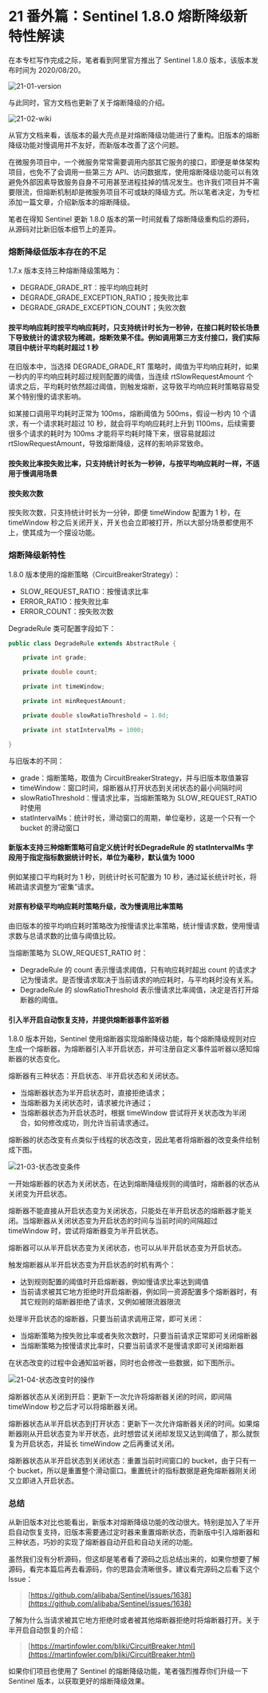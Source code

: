 21 番外篇：Sentinel 1.8.0 熔断降级新特性解读
===============================

在本专栏写作完成之际，笔者看到阿里官方推出了 Sentinel 1.8.0 版本，该版本发布时间为 2020/08/20。

![21-01-version](assets/dcf8dfe0-f5cd-11ea-949f-999a932fc96d)

与此同时，官方文档也更新了关于熔断降级的介绍。

![21-02-wiki](assets/08854040-f5ce-11ea-a7f1-a7929799274d)

从官方文档来看，该版本的最大亮点是对熔断降级功能进行了重构。旧版本的熔断降级功能对慢调用并不友好，而新版本改善了这个问题。

在微服务项目中，一个微服务常常需要调用内部其它服务的接口，即便是单体架构项目，也免不了会调用一些第三方 API、访问数据库，使用熔断降级功能可以有效避免外部因素导致服务自身不可用甚至进程挂掉的情况发生。也许我们项目并不需要限流，但熔断机制却是微服务项目不可或缺的降级方式。所以笔者决定，为专栏添加一篇文章，介绍新版本的熔断降级。

笔者在得知 Sentinel 更新 1.8.0 版本的第一时间就看了熔断降级重构后的源码，从源码对比新旧版本细节上的差异。

### 熔断降级低版本存在的不足

1.7.x 版本支持三种熔断降级策略为：

* DEGRADE\_GRADE\_RT：按平均响应耗时
* DEGRADE\_GRADE\_EXCEPTION\_RATIO；按失败比率
* DEGRADE\_GRADE\_EXCEPTION\_COUNT；失败次数

#### **按平均响应耗时**按平均响应耗时，只支持统计时长为一秒钟，在接口耗时较长场景下导致统计的请求较为稀疏，熔断效果不佳。例如调用第三方支付接口，我们实际项目中统计平均耗时超过 1 秒

在旧版本中，当选择 DEGRADE\_GRADE\_RT 策略时，阈值为平均响应耗时，如果一秒内的平均响应耗时超过规则配置的阈值，当连续 rtSlowRequestAmount 个请求之后，平均耗时依然超过阈值，则触发熔断，这导致平均响应耗时策略容易受某个特别慢的请求影响。

如某接口调用平均耗时正常为 100ms，熔断阈值为 500ms，假设一秒内 10 个请求，有一个请求耗时超过 10 秒，就会将平均响应耗时上升到 1100ms，后续需要很多个请求的耗时为 100ms 才能将平均耗时降下来，很容易就超过 rtSlowRequestAmount，导致熔断降级，这样的影响非常致命。

#### **按失败比率**按失败比率，只支持统计时长为一秒钟，与按平均响应耗时一样，不适用于慢调用场景

#### **按失败次数**

按失败次数，只支持统计时长为一分钟，即便 timeWindow 配置为 1 秒，在 timeWindow 秒之后关闭开关，开关也会立即被打开，所以大部分场景都使用不上，使其成为一个摆设功能。

### 熔断降级新特性

1.8.0 版本使用的熔断策略（CircuitBreakerStrategy）：

* SLOW\_REQUEST\_RATIO：按慢请求比率
* ERROR\_RATIO：按失败比率
* ERROR\_COUNT：按失败次数

DegradeRule 类可配置字段如下：

```java
public class DegradeRule extends AbstractRule {

    private int grade;

    private double count;

    private int timeWindow;

    private int minRequestAmount;

    private double slowRatioThreshold = 1.0d;

    private int statIntervalMs = 1000;

}
```

与旧版本的不同：

* grade：熔断策略，取值为 CircuitBreakerStrategy，并与旧版本取值兼容
* timeWindow：窗口时间，熔断器从打开状态到关闭状态的最小间隔时间
* slowRatioThreshold：慢请求比率，当熔断策略为 SLOW\_REQUEST\_RATIO 时使用
* statIntervalMs：统计时长，滑动窗口的周期，单位毫秒，这是一个只有一个 bucket 的滑动窗口

#### **新版本支持三种熔断策略可自定义统计时长**DegradeRule 的 statIntervalMs 字段用于指定指标数据统计时长，单位为毫秒，默认值为 1000

例如某接口平均耗时为 1 秒，则统计时长可配置为 10 秒，通过延长统计时长，将稀疏请求调整为“密集”请求。

#### **对原有秒级平均响应耗时策略升级，改为慢调用比率策略**

由旧版本的按平均响应耗时策略改为按慢请求比率策略，统计慢请求数，使用慢请求数与总请求数的比值与阈值比较。

当熔断策略为 SLOW\_REQUEST\_RATIO 时：

* DegradeRule 的 count 表示慢请求阈值，只有响应耗时超出 count 的请求才记为慢请求。是否慢请求取决于当前请求的响应耗时，与平均耗时没有关系。
* DegradeRule 的 slowRatioThreshold 表示慢请求比率阈值，决定是否打开熔断器的阈值。

#### **引入半开启自动恢复支持，并提供熔断器事件监听器**

1.8.0 版本开始，Sentinel 使用熔断器实现熔断降级功能，每个熔断降级规则对应生成一个熔断器，为熔断器引入半开启状态，并可注册自定义事件监听器以感知熔断器的状态变化。

熔断器有三种状态：开启状态、半开启状态和关闭状态。

* 当熔断器状态为半开启状态时，直接拒绝请求；
* 当熔断器为关闭状态时，请求被允许通过；
* 当熔断器状态为开启状态时，根据 timeWindow 尝试将开关状态改为半闭合，如何修改成功，则允许当前请求通过。

熔断器的状态改变有点类似于线程的状态改变，因此笔者将熔断器的改变条件绘制成下图。

![21-03-状态改变条件](assets/424cf7f0-f5ce-11ea-8871-954cb00c296a)

一开始熔断器的状态为关闭状态，在达到熔断降级规则的阈值时，熔断器的状态从关闭变为开启状态。

熔断器不能直接从开启状态变为关闭状态，只能处在半开启状态的熔断器才能关闭。当熔断器从关闭状态变为开启状态的时间与当前时间的间隔超过 timeWindow 时，尝试将熔断器变为半开启状态。

熔断器可以从半开启状态变为关闭状态，也可以从半开启状态变为开启状态。

触发熔断器从半开启状态变为开启状态的时机有两个：

* 达到规则配置的阈值时开启熔断器，例如慢请求比率达到阈值
* 当前请求被其它地方拒绝时开启熔断器，例如同一资源配置多个熔断器时，有其它规则的熔断器拒绝了请求，又例如被限流器限流

处理半开启状态的熔断器，只要当前请求调用正常，即可关闭：

* 当熔断策略为按失败比率或者失败次数时，只要当前请求正常即可关闭熔断器
* 当熔断策略为按慢请求比率时，只要当前请求不是慢请求即可关闭熔断器

在状态改变的过程中会通知监听器，同时也会修改一些数据，如下图所示。

![21-04-状态改变时的操作](assets/526d62f0-f5ce-11ea-bac1-b746050484fb)

熔断器状态从关闭到开启：更新下一次允许将熔断器关闭的时间，即间隔 timeWindow 秒之后才可以将熔断器关闭。

熔断器状态从半开启状态到打开状态：更新下一次允许熔断器关闭的时间。如果熔断器刚从开启状态变为半开状态，此时想尝试关闭却发现又达到阈值了，那么就恢复为开启状态，并延长 timeWindow 之后再重试关闭。

熔断器状态从半开启状态到关闭状态：重置当前时间窗口的 bucket，由于只有一个 bucket，所以是重置整个滑动窗口。重置统计的指标数据是避免熔断器刚关闭又立即进入开启状态。

### 总结

从新旧版本对比也能看出，新版本对熔断降级功能的改动很大。特别是加入了半开启自动恢复支持，旧版本需要通过定时器来重置熔断状态，而新版中引入熔断器和三种状态，巧妙的实现了熔断器自动开启和自动关闭的功能。

虽然我们没有分析源码，但这却是笔者看了源码之后总结出来的，如果你想要了解源码，看完本篇后再去看源码，你的思路会清晰很多。建议看完源码之后看下这个 Issue：

> [https://github.com/alibaba/Sentinel/issues/1638](https://github.com/alibaba/Sentinel/issues/1638)

了解为什么当请求被其它地方拒绝时或者被其他熔断器拒绝时将熔断器打开。关于半开启自动恢复的介绍：

> [https://martinfowler.com/bliki/CircuitBreaker.html](https://martinfowler.com/bliki/CircuitBreaker.html)

如果你们项目也使用了 Sentinel 的熔断降级功能，笔者强烈推荐你们升级一下 Sentinel 版本，以获取更好的熔断降级效果。
